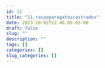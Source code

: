 ```yaml
---
id: 11
title: "11.racaoparagatoscastrados"
date: 2023-10-02T22:46:05-03:00
draft: false
slug: ""
description: ""
tags: []
categories: []
slug_categories: []
---
```


